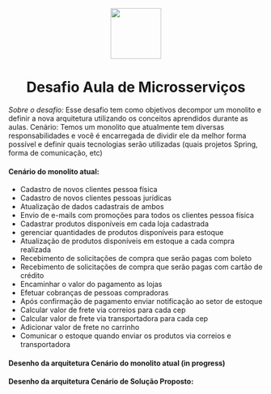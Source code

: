 <p align="center">
<img src="https://d33wubrfki0l68.cloudfront.net/3d218442b01b3bdbf82b739df4d07e450234bf9e/08a8f/assets/images/womakerscode-brand.png" height="100">
</p>
<h1 align="center">Desafio Aula de Microsserviços</h1>
<p align="center">
</p>

<p> <i>Sobre o desafio: </i>
  Esse desafio tem como objetivos decompor um monolito e definir a nova arquitetura utilizando os conceitos aprendidos durante as aulas. Cenário: Temos um monolito que atualmente tem diversas responsabilidades e você é encarregada de dividir ele da melhor forma possível e definir quais tecnologias serão 
utilizadas (quais projetos Spring, forma de comunicação, etc)
 </p>

<h4>Cenário do monolito atual:</h4>
<ul>

<li>Cadastro de novos clientes pessoa física</li>
<li>Cadastro de novos clientes pessoas jurídicas</li>
<li>Atualização de dados cadastrais de ambos</li>
<li>Envio de e-mails com promoções para todos os clientes pessoa física</li>
<li>Cadastrar produtos disponíveis em cada loja cadastrada</li>
<li>gerenciar quantidades de produtos disponíveis para estoque</li>
<li>Atualização de produtos disponíveis em estoque a cada compra realizada</li>
<li>Recebimento de solicitações de compra que serão pagas com boleto</li>
<li>Recebimento de solicitações de compra que serão pagas com cartão de crédito</li>
<li>Encaminhar o valor do pagamento as lojas</li>
<li>Efetuar cobranças de pessoas compradoras</li>
<li>Após confirmação de pagamento enviar notificação ao setor de estoque </li>
<li>Calcular valor de frete via correios para cada cep</li>
<li>Calcular valor de frete via transportadora para cada cep</li>
<li>Adicionar valor de frete no carrinho</li>
<li>Comunicar o estoque quando enviar os produtos via correios e transportadora</li>
</ul>

<h4>Desenho da arquitetura Cenário do monolito atual (in progress)</h4>
<h4>Desenho da arquitetura Cenário de Solução Proposto:</h4>

